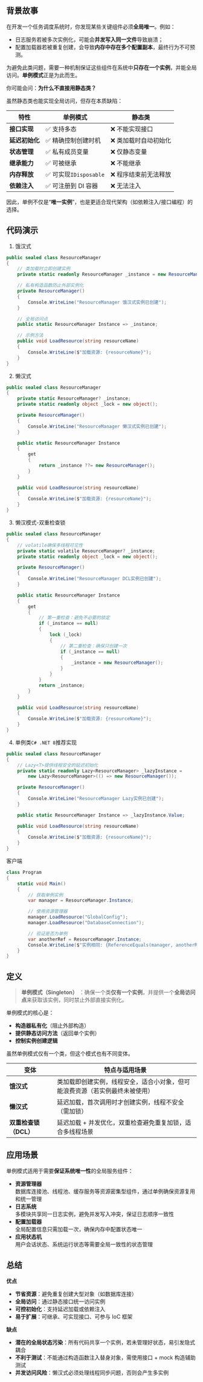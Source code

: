 ## 背景故事

在开发一个任务调度系统时，你发现某些关键组件必须**全局唯一**。例如：

- 日志服务若被多次实例化，可能会**并发写入同一文件**导致崩溃；
- 配置加载器若被重复创建，会导致**内存中存在多个配置副本**，最终行为不可预测。

为避免此类问题，需要一种机制保证这些组件在系统中**只存在一个实例**，并能全局访问。**单例模式**正是为此而生。

你可能会问：**为什么不直接用静态类？**

虽然静态类也能实现全局访问，但存在本质缺陷：

| 特性           | 单例模式               | 静态类                |
| -------------- | ---------------------- | --------------------- |
| **接口实现**   | ✅ 支持多态            | ❌ 不能实现接口       |
| **延迟初始化** | ✅ 精确控制创建时机    | ❌ 类加载时自动初始化 |
| **状态管理**   | ✅ 私有成员变量        | ❌ 仅静态变量         |
| **继承能力**   | ✅ 可被继承            | ❌ 不能继承           |
| **内存释放**   | ✅ 可实现`IDisposable` | ❌ 程序结束前无法释放 |
| **依赖注入**   | ✅ 可注册到 DI 容器    | ❌ 无法注入           |

因此，单例不仅是“**唯一实例**”，也是更适合现代架构（如依赖注入/接口编程）的选择。

## 代码演示

<import filepath="./UML/3.puml" />

1. 饿汉式

```cs [饿汉式]
public sealed class ResourceManager
{
    // 类加载时立即创建实例
    private static readonly ResourceManager _instance = new ResourceManager();

    // 私有构造函数防止外部实例化
    private ResourceManager()
    {
        Console.WriteLine("ResourceManager 饿汉式实例已创建");
    }

    // 全局访问点
    public static ResourceManager Instance => _instance;

    // 示例方法
    public void LoadResource(string resourceName)
    {
        Console.WriteLine($"加载资源: {resourceName}");
    }
}
```

2. 懒汉式

```cs [懒汉式]
public sealed class ResourceManager
{
    private static ResourceManager? _instance;
    private static readonly object _lock = new object();

    private ResourceManager()
    {
        Console.WriteLine("ResourceManager 懒汉式实例已创建");
    }

    public static ResourceManager Instance
    {
        get
        {
			return _instance ??= new ResourceManager();
        }
    }

    public void LoadResource(string resourceName)
    {
        Console.WriteLine($"加载资源: {resourceName}");
    }
}
```

3. 懒汉模式-双重检查锁

```cs [懒汉模式-双重检查锁]
public sealed class ResourceManager
{
    // volatile确保多线程可见性
    private static volatile ResourceManager? _instance;
    private static readonly object _lock = new object();

    private ResourceManager()
    {
        Console.WriteLine("ResourceManager DCL实例已创建");
    }

    public static ResourceManager Instance
    {
        get
        {
            // 第一重检查：避免不必要的锁定
            if (_instance == null)
            {
                lock (_lock)
                {
                    // 第二重检查：确保只创建一次
                    if (_instance == null)
                    {
                        _instance = new ResourceManager();
                    }
                }
            }
            return _instance;
        }
    }

    public void LoadResource(string resourceName)
    {
        Console.WriteLine($"加载资源: {resourceName}");
    }
}
```

4. 单例类`C# .NET 8`推荐实现

```cs
public sealed class ResourceManager
{
    // Lazy<T>提供线程安全的延迟初始化
    private static readonly Lazy<ResourceManager> _lazyInstance =
        new Lazy<ResourceManager>(() => new ResourceManager());

    private ResourceManager()
    {
        Console.WriteLine("ResourceManager Lazy实例已创建");
    }

    public static ResourceManager Instance => _lazyInstance.Value;

    public void LoadResource(string resourceName)
    {
        Console.WriteLine($"加载资源: {resourceName}");
    }
}
```

客户端

```cs [客户端]
class Program
{
    static void Main()
    {
        // 获取单例实例
        var manager = ResourceManager.Instance;

        // 使用资源管理器
        manager.LoadResource("GlobalConfig");
        manager.LoadResource("DatabaseConnection");

        // 验证是否为单例
        var anotherRef = ResourceManager.Instance;
        Console.WriteLine($"实例相同: {ReferenceEquals(manager, anotherRef)}");
    }
}
```

## 定义

> **单例模式（Singleton）** ：确保一个类**仅有一个实例**，并提供一个**全局访问点**来获取该实例，同时禁止外部直接实例化。

单例模式的核心是：

- **构造器私有化**（阻止外部构造）
- **提供静态访问方法**（返回单个实例）
- **控制实例创建逻辑**

虽然单例模式仅有一个类，但这个模式也有不同变体。

| 变体                  | 特点与适用场景                                                               |
| --------------------- | ---------------------------------------------------------------------------- |
| **饿汉式**            | 类加载即创建实例，线程安全，适合小对象，但可能浪费资源（若实例最终未被使用） |
| **懒汉式**            | 延迟加载，首次调用时才创建实例，线程不安全（需加锁）                         |
| **双重检查锁（DCL）** | 延迟加载 + 并发优化，双重检查避免重复加锁，适合多线程场景                    |

<import filepath="./UML/3_0.puml" />

## 应用场景

单例模式适用于需要**保证系统唯一性**的全局服务组件：

- **资源管理器**  
  数据库连接池、线程池、缓存服务等资源密集型组件，通过单例确保资源复用和统一管理
- **日志系统**  
   多模块共享同一日志实例，避免并发写入冲突，保证日志顺序一致性
- **配置加载器**  
   全局配置信息只需加载一次，确保内存中配置状态唯一
- **应用状态机**  
   用户会话状态、系统运行状态等需要全局一致性的状态管理

## 总结

**优点**

- **节省资源**：避免重复创建大型对象（如数据库连接）
- **全局访问**：通过静态接口统一访问实例
- **可控初始化**：支持延迟加载或依赖注入
- **易于扩展**：可继承、可实现接口、可参与 IoC 框架

**缺点**

- **潜在的全局状态污染**：所有代码共享一个实例，若未管理好状态，易引发隐式耦合
- **不利于测试**：不能通过构造函数注入替身对象，需使用接口 + mock 构造辅助测试
- **并发访问风险**：懒汉式必须处理线程同步问题，否则会产生多实例
